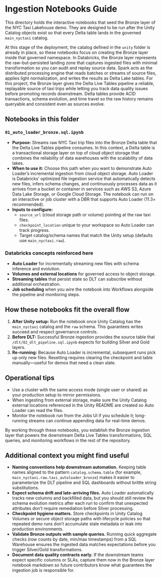 # Ingestion Notebooks Guide

This directory holds the interactive notebooks that seed the Bronze layer of the NYC Taxi Lakehouse demo. They are designed to be run after the Unity Catalog objects exist so that every Delta table lands in the governed `main_nyctaxi` catalog.

At this stage of the deployment, the catalog defined in the `unity` folder is already in place, so these notebooks focus on creating the Bronze layer inside that governed namespace. In Databricks, the Bronze layer represents the raw-but-persisted landing zone that captures ingested files with minimal transformation so you can audit and replay source data. Spark acts as the distributed processing engine that reads batches or streams of source files, applies light normalization, and writes the results as Delta Lake tables. For this project, the Bronze layer gives the Delta Live Tables pipeline a reliable, replayable source of taxi trips while letting you track data quality issues before promoting records downstream. Delta tables provide ACID transactions, schema evolution, and time travel so the raw history remains queryable and consistent even as sources evolve.

## Notebooks in this folder

### `01_auto_loader_bronze.sql.ipynb`
* **Purpose:** Streams raw NYC Taxi trip files into the Bronze Delta table that the Delta Live Tables pipeline consumes. In this context, a Delta table is a transactional storage layer on top of cloud object storage that combines the reliability of data warehouses with the scalability of data lakes.
* **When to use it:** Choose this path when you want to demonstrate Auto Loader’s incremental ingestion from cloud object storage. Auto Loader is Databricks’ optimized file ingestion service that automatically detects new files, infers schema changes, and continuously processes data as it arrives from a bucket or container in services such as AWS S3, Azure Data Lake Storage, or Google Cloud Storage. The notebook can run on an interactive or job cluster with a DBR that supports Auto Loader (11.3+ recommended).
* **Inputs to configure:**
  * `source_url` (cloud storage path or volume) pointing at the raw taxi files.
  * `checkpoint_location` unique to your workspace so Auto Loader can track progress.
  * Target catalog/schema names that match the Unity setup (defaults use `main_nyctaxi.raw`).

### Databricks concepts reinforced here

* **Auto Loader** for incrementally streaming new files with schema inference and evolution.
* **Volumes and external locations** for governed access to object storage.
* **Streaming tables** that persist state so DLT can subscribe without additional orchestration.
* **Job scheduling** when you wire the notebook into Workflows alongside the pipeline and monitoring steps.

## How these notebooks fit the overall flow

1. **After Unity setup:** Run the notebook once Unity Catalog has the `main_nyctaxi` catalog and the `raw` schema. This guarantees writes succeed and respect governance controls.
2. **Before DLT:** Successful Bronze ingestion provides the source table that `/dlt/02_dlt_pipeline.sql.ipynb` expects for building Silver and Gold layers.
3. **Re-running:** Because Auto Loader is incremental, subsequent runs pick up only new files. Resetting requires clearing the checkpoint and table manually—useful for demos that need a clean slate.

## Operational tips

* Use a cluster with the same access mode (single user or shared) as your production setup to mirror permissions.
* When ingesting from external storage, make sure the Unity Catalog external locations referenced in the Unity README are created so Auto Loader can read the files.
* Monitor the notebook run from the Jobs UI if you schedule it; long-running streams can continue appending data for real-time demos.

By working through these notebooks, you establish the Bronze ingestion layer that powers the downstream Delta Live Tables transformations, SQL queries, and monitoring workflows in the rest of the repository.

## Additional context you might find useful

* **Naming conventions help downstream automation.** Keeping table names aligned to the pattern `catalog.schema.table` (for example, `main_nyctaxi.raw.taxi_autoloader_bronze`) makes it easier to parameterize the DLT pipeline and SQL dashboards without brittle string substitutions.
* **Expect schema drift and late-arriving files.** Auto Loader automatically tracks new columns and backfilled data, but you should still review the schema evolution metrics after each run to confirm that unexpected attributes don’t require remediation before Silver processing.
* **Checkpoint hygiene matters.** Store checkpoints in Unity Catalog Volumes or secure object storage paths with lifecycle policies so that repeated demo runs don’t accumulate stale metadata or leak into production environments.
* **Validate Bronze outputs with sample queries.** Running quick aggregate checks (row counts by date, min/max timestamps) from a SQL Warehouse ensures the ingested data matches expectations before you trigger Silver/Gold transformations.
* **Document data quality contracts early.** If the downstream teams expect specific columns or SLAs, capture them now in the Bronze layer notebook markdown so future contributors know what guarantees the ingestion job is responsible for.
